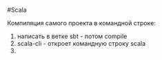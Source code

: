 #Scala 

Компиляция самого проекта в командной строке:
1. написать в ветке sbt - потом compile
2. scala-cli - откроет командную строку scala
3. 